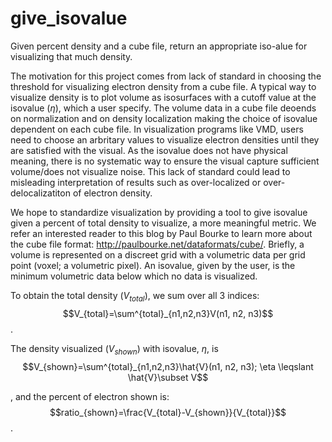 # give_isovalue
Given percent density and a cube file, return an appropriate iso-alue for visualizing that much density.

The motivation for this project comes from lack of standard in choosing the threshold for visualizing electron density from a cube file. A typical way to visualize density is to plot volume as isosurfaces with a cutoff value at the isovalue ($\eta$), which a user specify. The volume data in a cube file deoends on normalization and on density localization making the choice of isovalue dependent on each cube file. In visualization programs like VMD, users need to choose an arbritary values to visualize electron densities until they are satisfied with the visual. As the isovalue does not have physical meaning, there is no systematic way to ensure the visual capture sufficient volume/does not visualize noise. This lack of standard could lead to misleading interpretation of results such as over-localized or over-delocalizatiton of electron density.

We hope to standardize visualization by providing a tool to give isovalue given a percent of total density to visualize, a more meaningful metric. We refer an interested reader to this blog by Paul Bourke to learn more about the cube file format: http://paulbourke.net/dataformats/cube/. Briefly, a volume is represented on a discreet grid with a volumetric data per grid point (voxel; a volumetric pixel). An isovalue, given by the user, is the minimum volumetric data below which no data is visualized. 

To obtain the total density ($V_{total}$), we sum over all 3 indices:
$$V_{total}=\sum^{total}_{n1,n2,n3}V(n1, n2, n3)$$.

The density visualized ($V_{shown}$) with isovalue, $\eta$, is
$$V_{shown}=\sum^{total}_{n1,n2,n3}\hat{V}(n1, n2, n3); \eta \leqslant \hat{V}\subset V$$

, and the percent of electron shown is:
$$ratio_{shown}=\frac{V_{total}-V_{shown}}{V_{total}}$$.




